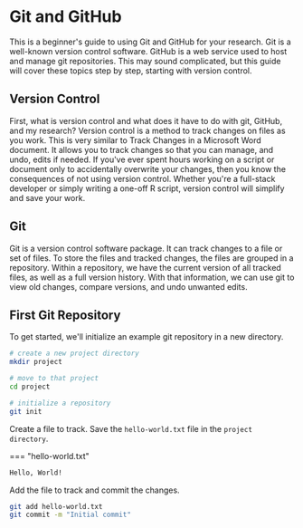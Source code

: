 # Git and GitHub

This is a beginner's guide to using Git and GitHub for your research. Git is a well-known version control software. GitHub is a web service used to host and manage git repositories. This may sound complicated, but this guide will cover these topics step by step, starting with version control.

## Version Control

First, what is version control and what does it have to do with git, GitHub, and my research? Version control is a method to track changes on files as you work. This is very similar to Track Changes in a Microsoft Word document. It allows you to track changes so that you can manage, and undo, edits if needed. If you've ever spent hours working on a script or document only to accidentally overwrite your changes, then you know the consequences of not using version control. Whether you're a full-stack developer or simply writing a one-off R script, version control will simplify and save your work.

## Git

Git is a version control software package. It can track changes to a file or set of files. To store the files and tracked changes, the files are grouped in a repository. Within a repository, we have the current version of all tracked files, as well as a full version history. With that information, we can use git to view old changes, compare versions, and undo unwanted edits.

## First Git Repository

To get started, we'll initialize an example git repository in a new directory.

```bash
# create a new project directory
mkdir project

# move to that project
cd project

# initialize a repository
git init
```

Create a file to track. Save the `hello-world.txt` file in the `project directory`.

=== "hello-world.txt"

```txt
Hello, World!
```

Add the file to track and commit the changes.

```bash
git add hello-world.txt
git commit -m "Initial commit"
```
